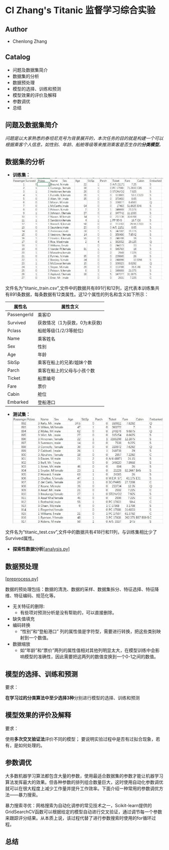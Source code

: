 # Cl Zhang's Titanic 监督学习综合实验
## Author
* Chenlong Zhang
## Catalog
* 问题及数据集简介
* 数据集的分析
* 数据预处理
* 模型的选择、训练和预测
* 模型效果的评价及解释
* 参数调优
* 总结
## 问题及数据集简介
_问题是以大家熟悉的泰坦尼克号为背景展开的，本次任务的目的就是构建一个可以根据乘客个人信息，如性别、年龄、船舱等级等来推测乘客是否生存的**分类模型**。_
## 数据集的分析
* **训练集：**
![](src/img/train_dataset.jpg)

文件名为“titanic_train.csv”,文件中的数据共有891行和12列，这代表本训练集共有891条数据，每条数据有12类属性。这12个属性的列名和含义如下所示：

| 属性名 | 属性含义 |
|----|----|
|PassengerId|乘客ID|
|Survived|获救情况（1为获救，0为未获救)|
|Pclass|船舱等级(1/2/3等舱位)|
|Name|乘客姓名|
|Sex|性别|
|Age|年龄|
|SibSp|乘客在船上的兄弟/姐妹个数|
|Parch|乘客在船上的父母与小孩个数|
|Ticket|船票编号|
|Fare|票价|
|Cabin|舱位|
|Embarked|登船港口|


* **测试集：**
![](src/img/test_dataset.jpg)

文件名为“titanic_test.csv”,文件中的数据共有418行和11列，与训练集相比少了Survived属性。

* **探索性数据分析**[[analysis.py]](analysis.py)

## 数据预处理
[[preprocess.py]](preprocess.py)

数据的预处理包括：数据的清洗、数据的采样、数据集拆分、特征选择、特征降维、特征编码、规范化等。

* 无关特征的删除:
    * 有些项对预测分析是没有帮助的，可以直接删除。
* 缺失值填充
* 编码转换
    * “性别”和“登船港口” 列的属性值是字符型，需要进行转换，把这些类别映射到一个数值。
* 数据缩放
    * 如“年龄”和“票价”两列的属性值相对其他列明显太大，在模型训练中会影响模型的准确性，因此需要把这两列的数值变换到一个0-1之间的数值。

## 模型的选择、训练和预测

要求：

**在学习过的分类算法中至少选择3种**分别进行模型的选择、训练和预测

## 模型效果的评价及解释

要求：

使用**多次交叉验证法**评价不同的模型；
要说明实验过程中是否有过拟合现象，若有，是如何处理的。


## 参数调优

大多数机器学习算法都包含大量的参数，使用最适合数据集的参数才能让机器学习算法发挥最大的效果。但各种参数的排列组合数量巨大，这时使用自动化参数调优就可以在很大程度上减少工作量并提升工作效率。下面介绍一种常用的参数调优方法——暴力搜索。

暴力搜索寻优：网格搜索为自动化调参的常见技术之一，Scikit-learn提供的GridSearchCV函数可以根据给定的模型自动进行交叉验证，通过调节每一个参数来跟踪评分结果。从本质上说，该过程代替了进行参数搜索时使用的for循环过程。

## 总结


